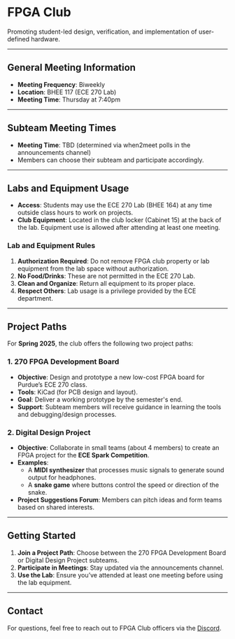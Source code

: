 # FPGA Club

Promoting student-led design, verification, and implementation of user-defined hardware.

---

## General Meeting Information
- **Meeting Frequency**: Biweekly  
- **Location**: BHEE 117 (ECE 270 Lab)  
- **Meeting Time**: Thursday at 7:40pm

---

## Subteam Meeting Times
- **Meeting Time**: TBD (determined via when2meet polls in the announcements channel)  
- Members can choose their subteam and participate accordingly.

---

## Labs and Equipment Usage
- **Access**: Students may use the ECE 270 Lab (BHEE 164) at any time outside class hours to work on projects.  
- **Club Equipment**: Located in the club locker (Cabinet 15) at the back of the lab. Equipment use is allowed after attending at least one meeting.

### Lab and Equipment Rules
1. **Authorization Required**: Do not remove FPGA club property or lab equipment from the lab space without authorization.  
2. **No Food/Drinks**: These are not permitted in the ECE 270 Lab.  
3. **Clean and Organize**: Return all equipment to its proper place.  
4. **Respect Others**: Lab usage is a privilege provided by the ECE department.

---

## Project Paths
For **Spring 2025**, the club offers the following two project paths:

### 1. 270 FPGA Development Board
- **Objective**: Design and prototype a new low-cost FPGA board for Purdue’s ECE 270 class.  
- **Tools**: KiCad (for PCB design and layout).  
- **Goal**: Deliver a working prototype by the semester's end.  
- **Support**: Subteam members will receive guidance in learning the tools and debugging/design processes.

### 2. Digital Design Project
- **Objective**: Collaborate in small teams (about 4 members) to create an FPGA project for the **ECE Spark Competition**.  
- **Examples**:
  - A **MIDI synthesizer** that processes music signals to generate sound output for headphones.  
  - A **snake game** where buttons control the speed or direction of the snake.  
- **Project Suggestions Forum**: Members can pitch ideas and form teams based on shared interests.

---

## Getting Started
1. **Join a Project Path**: Choose between the 270 FPGA Development Board or Digital Design Project subteams.  
2. **Participate in Meetings**: Stay updated via the announcements channel.  
3. **Use the Lab**: Ensure you’ve attended at least one meeting before using the lab equipment.

---

## Contact
For questions, feel free to reach out to FPGA Club officers via the [Discord](https://discord.com/invite/DYDBBp7gQk).
